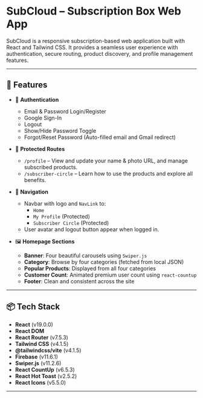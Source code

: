 # SubCloud – Subscription Box Web App

SubCloud is a responsive subscription-based web application built with React and Tailwind CSS. It provides a seamless user experience with authentication, secure routing, product discovery, and profile management features.

---

## 🚀 Features

- 🔐 **Authentication**
  - Email & Password Login/Register
  - Google Sign-In
  - Logout
  - Show/Hide Password Toggle
  - Forgot/Reset Password (Auto-filled email and Gmail redirect)

- 🔄 **Protected Routes**
  - `/profile` – View and update your name & photo URL, and manage subscribed products.
  - `/subscriber-circle` – Learn how to use the products and explore all benefits.

- 🧭 **Navigation**
  - Navbar with logo and `NavLink` to:
    - `Home`
    - `My Profile` (Protected)
    - `Subscriber Circle` (Protected)
  - User avatar and logout button appear when logged in.

- 🖼️ **Homepage Sections**
  - **Banner**: Four beautiful carousels using `Swiper.js`
  - **Category**: Browse by four categories (fetched from local JSON)
  - **Popular Products**: Displayed from all four categories
  - **Customer Count**: Animated premium user count using `react-countup`
  - **Footer**: Clean and consistent across the site

---

## 📦 Tech Stack

- **React** (v19.0.0)
- **React DOM**
- **React Router** (v7.5.3)
- **Tailwind CSS** (v4.1.5)
- **@tailwindcss/vite** (v4.1.5)
- **Firebase** (v11.6.1)
- **Swiper.js** (v11.2.6)
- **React CountUp** (v6.5.3)
- **React Hot Toast** (v2.5.2)
- **React Icons** (v5.5.0)

---